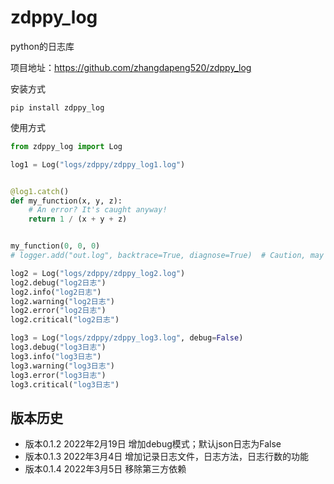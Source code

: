 # zdppy_log
python的日志库

项目地址：https://github.com/zhangdapeng520/zdppy_log

安装方式
```shell script
pip install zdppy_log
```

使用方式
```python
from zdppy_log import Log

log1 = Log("logs/zdppy/zdppy_log1.log")


@log1.catch()
def my_function(x, y, z):
    # An error? It's caught anyway!
    return 1 / (x + y + z)


my_function(0, 0, 0)
# logger.add("out.log", backtrace=True, diagnose=True)  # Caution, may leak sensitive data in prod

log2 = Log("logs/zdppy/zdppy_log2.log")
log2.debug("log2日志")
log2.info("log2日志")
log2.warning("log2日志")
log2.error("log2日志")
log2.critical("log2日志")

log3 = Log("logs/zdppy/zdppy_log3.log", debug=False)
log3.debug("log3日志")
log3.info("log3日志")
log3.warning("log3日志")
log3.error("log3日志")
log3.critical("log3日志")
```

## 版本历史
- 版本0.1.2 2022年2月19日 增加debug模式；默认json日志为False
- 版本0.1.3 2022年3月4日 增加记录日志文件，日志方法，日志行数的功能
- 版本0.1.4 2022年3月5日 移除第三方依赖
